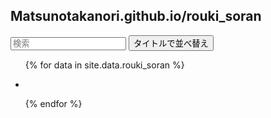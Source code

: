 <script src="https://cdn.jsdelivr.net/npm/tify@0.27.0/dist/tify.js"></script>
<script src="https://cdnjs.cloudflare.com/ajax/libs/list.js/2.3.1/list.min.js"></script>
<link rel="stylesheet" href="https://cdn.jsdelivr.net/npm/tify@0.27.0/dist/tify.css">

## Matsunotakanori.github.io/rouki_soran

<div id="books">
  <input class="search" placeholder="検索" />
  <button class="sort" data-sort="t1">
    タイトルで並べ替え
  </button>
  <ul class="list">
    <!-- _data フォルダの books.csv からデータを取り出す -->
    <!-- _data フォルダの rouki_soran.csv からデータを取り出す -->
    {% for data in site.data.rouki_soran %}
      <li>
        <!-- books.csv の title 列、 url 列をリンク先に設定 -->
        <p class="t6"></p>
      </li>
    {% endfor %}
  </ul>
</div>

<script>
var options = {
    valueNames: [ 't1' ]
};

var userList = new List('rouki_soran', options);
</script>

